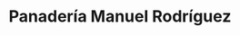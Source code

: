---
title: "Panadería Manuel Rodríguez"
url: /carral/panaderia-manuel-rodriguez/
shop: panadería
---
